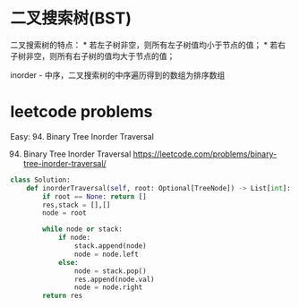 # 二叉搜索树(BST)

二叉搜索树的特点： 
                * 若左子树非空，则所有左子树值均小于节点的值；
                * 若右子树非空，则所有右子树的值均大于节点的值；

inorder - 中序，二叉搜索树的中序遍历得到的数组为排序数组

# leetcode problems

Easy:
94. Binary Tree Inorder Traversal

94. Binary Tree Inorder Traversal
https://leetcode.com/problems/binary-tree-inorder-traversal/

```python
class Solution:
    def inorderTraversal(self, root: Optional[TreeNode]) -> List[int]:
        if root == None: return []
        res,stack = [],[]
        node = root 

        while node or stack:
            if node:
                stack.append(node)
                node = node.left
            else:
                node = stack.pop()
                res.append(node.val)
                node = node.right
        return res
```
